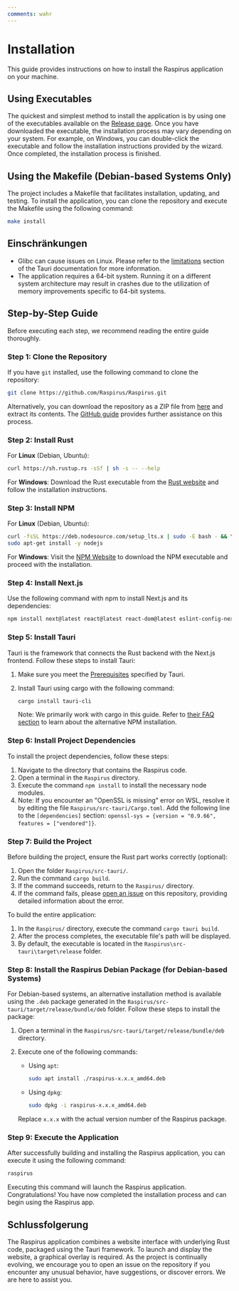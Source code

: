 ```yaml
---
comments: wahr
---
```


# Installation
This guide provides instructions on how to install the Raspirus application on your machine.

## Using Executables
The quickest and simplest method to install the application is by using one of the executables available on the [Release page](https://github.com/Raspirus/Raspirus/releases/latest). Once you have downloaded the executable, the installation process may vary depending on your system. For example, on Windows, you can double-click the executable and follow the installation instructions provided by the wizard. Once completed, the installation process is finished.

## Using the Makefile (Debian-based Systems Only)
The project includes a Makefile that facilitates installation, updating, and testing. To install the application, you can clone the repository and execute the Makefile using the following command:

```sh
make install
```

## Einschränkungen
- Glibc can cause issues on Linux. Please refer to the [limitations](https://tauri.app/v1/guides/building/linux#limitations) section of the Tauri documentation for more information.
- The application requires a 64-bit system. Running it on a different system architecture may result in crashes due to the utilization of memory improvements specific to 64-bit systems.

## Step-by-Step Guide
Before executing each step, we recommend reading the entire guide thoroughly.

### Step 1: Clone the Repository
If you have `git` installed, use the following command to clone the repository:

```sh
git clone https://github.com/Raspirus/Raspirus.git
```

Alternatively, you can download the repository as a ZIP file from [here](https://github.com/Raspirus/Raspirus/) and extract its contents. The [GitHub guide](https://docs.github.com/en/repositories/creating-and-managing-repositories/cloning-a-repository) provides further assistance on this process.

### Step 2: Install Rust
For **Linux** (Debian, Ubuntu):

```sh
curl https://sh.rustup.rs -sSf | sh -s -- --help
```

For **Windows**: Download the Rust executable from the [Rust website](https://www.rust-lang.org/tools/install) and follow the installation instructions.

### Step 3: Install NPM
For **Linux** (Debian, Ubuntu):

```sh
curl -fsSL https://deb.nodesource.com/setup_lts.x | sudo -E bash - && \
sudo apt-get install -y nodejs
```

For **Windows**: Visit the [NPM Website](https://docs.npmjs.com/cli/v7/configuring-npm/install) to download the NPM executable and proceed with the installation.

### Step 4: Install Next.js
Use the following command with npm to install Next.js and its dependencies:

```sh
npm install next@latest react@latest react-dom@latest eslint-config-next@latest
```

### Step 5: Install Tauri
Tauri is the framework that connects the Rust backend with the Next.js frontend. Follow these steps to install Tauri:

1. Make sure you meet the [Prerequisites](https://tauri.app/v1/guides/getting-started/prerequisites) specified by Tauri.
2. Install Tauri using cargo with the following command:

   ```sh
   cargo install tauri-cli
   ```

   Note: We primarily work with cargo in this guide. Refer to [their FAQ section](https://tauri.app/v1/guides/faq#node-or-cargo) to learn about the alternative NPM installation.

### Step 6: Install Project Dependencies
To install the project dependencies, follow these steps:

1. Navigate to the directory that contains the Raspirus code.
2. Open a terminal in the `Raspirus` directory.
3. Execute the command `npm install` to install the necessary node modules.
4. Note: If you encounter an "OpenSSL is missing" error on WSL, resolve it by editing the file `Raspirus/src-tauri/Cargo.toml`. Add the following line to the `[dependencies]` section: `openssl-sys = {version = "0.9.66", features = ["vendored"]}`.

### Step 7: Build the Project
Before building the project, ensure the Rust part works correctly (optional):

1. Open the folder `Raspirus/src-tauri/`.
2. Run the command `cargo build`.
3. If the command succeeds, return to the `Raspirus/` directory.
4. If the command fails, please [open an issue](https://github.com/Raspirus/Raspirus/issues/new) on this repository, providing detailed information about the error.

To build the entire application:

1. In the `Raspirus/` directory, execute the command `cargo tauri build`.
2. After the process completes, the executable file's path will be displayed.
3. By default, the executable is located in the `Raspirus\src-tauri\target\release` folder.

### Step 8: Install the Raspirus Debian Package (for Debian-based Systems)
For Debian-based systems, an alternative installation method is available using the `.deb` package generated in the `Raspirus/src-tauri/target/release/bundle/deb` folder. Follow these steps to install the package:

1. Open a terminal in the `Raspirus/src-tauri/target/release/bundle/deb` directory.
2. Execute one of the following commands:

   - Using `apt`:

     ```sh
     sudo apt install ./raspirus-x.x.x_amd64.deb
     ```

   - Using `dpkg`:

     ```sh
     sudo dpkg -i raspirus-x.x.x_amd64.deb
     ```

   Replace `x.x.x` with the actual version number of the Raspirus package.

### Step 9: Execute the Application
After successfully building and installing the Raspirus application, you can execute it using the following command:

```sh
raspirus
```

Executing this command will launch the Raspirus application. Congratulations! You have now completed the installation process and can begin using the Raspirus app.

## Schlussfolgerung
The Raspirus application combines a website interface with underlying Rust code, packaged using the Tauri framework. To launch and display the website, a graphical overlay is required. As the project is continually evolving, we encourage you to open an issue on the repository if you encounter any unusual behavior, have suggestions, or discover errors. We are here to assist you.
